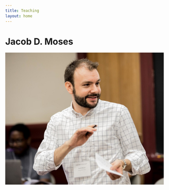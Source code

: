 ```yaml
---
title: Teaching
layout: home
---
```

# Jacob D. Moses
![Photo of Jacob Moses leading a session at a teaching and learning conference at Harvard University.][image-1]

[image-1]:	/assets/img/jacob-moses-2017.jpg